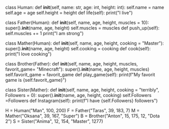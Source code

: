 class Human:
    def __init__(self, name: str, age: int, height: int):
        self.name = name
        self.age = age
        self.height = height
    def life(self):
        print("I live")


class Father(Human):
    def __init__(self, name, age, height, muscles = 10):
        super().__init__(name, age, height)
        self.muscles = muscles
    def push_up(self):
        self.muscles += 1
        print("I am strong")


class Mather(Human):
    def __init__(self, name, age, height, cooking = "Master"):
        super().__init__(name, age, height)
        self.cooking = cooking
    def cook(self):
        print("I love cooking")


class Brother(Father):
    def __init__(self, name, age, height, muscles, favorit_game= "Minecraft"):
        super().__init__(name, age, height, muscles)
        self.favorit_game = favorit_game
    def play_game(self):
        print(f"My favorit game is {self.favorit_game}")


class Sister(Mather):
    def __init__(self, name, age, height, cooking = "terribly", Followers = 0):
        super().__init__(name, age, height, cooking)
        self.Followers =Followers
    def Instagram(self):
        print(f"I have {self.Followers} followers")


H = Human("Man", 100, 200)
F = Father("Taras", 39, 183, 7)
M = Mather("Oksana", 39, 167, "Super")
B = Brother("Anton", 15, 175, 12, "Dota 2")
S = Sister("Anima", 12, 154, "Master", 1277)
